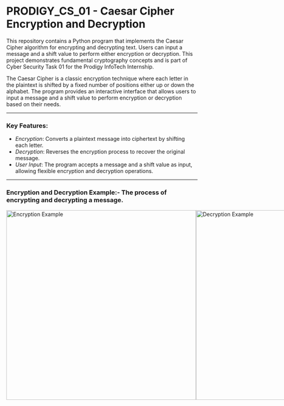 # PRODIGY_CS_01 - Caesar Cipher Encryption and Decryption
This repository contains a Python program that implements the Caesar Cipher algorithm for encrypting and decrypting text. Users can input a message and a shift value to perform either encryption or decryption. This project demonstrates fundamental cryptography concepts and is part of Cyber Security Task 01 for the Prodigy InfoTech Internship.

The Caesar Cipher is a classic encryption technique where each letter in the plaintext is shifted by a fixed number of positions either up or down the alphabet. The program provides an interactive interface that allows users to input a message and a shift value to perform encryption or decryption based on their needs.

---
### Key Features:
- *Encryption*: Converts a plaintext message into ciphertext by shifting each letter.
- *Decryption*: Reverses the encryption process to recover the original message.
- *User Input*: The program accepts a message and a shift value as input, allowing flexible encryption and decryption operations.
---
### Encryption and Decryption Example:- The process of encrypting and decrypting a message.
<div style="display: flex; justify-content: space-between;">
    <img src="Encrypt.png" alt="Encryption Example" width="500" />
    <img src="Decrypt.png" alt="Decryption Example" width="500" />
</div>
